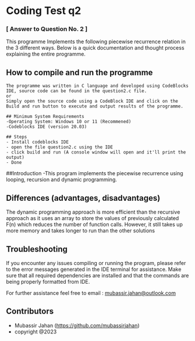 # Coding Test q2 

### [ Answer to Question No. 2 ]
This programme Implements the following piecewise recurrence relation in the 3 different ways.
Below is a quick documentation and thought process explaining the entire programme.

## How to compile and run the programme
    The programme was written in C language and developed using CodeBlocks IDE, source code can be found in the question2.c file.
    or
    Simply open the source code using a CodeBlock IDE and click on the Build and run button to execute and output results of the programme.

    ## Minimum System Requirements
    -Operating System: Windows 10 or 11 (Recommened)
    -Codeblocks IDE (version 20.03)

    ## Steps
    - Install codeblocks IDE
    - open the file question2.c using the IDE
    - click build and run (A console window will open and it'll print the output)
    - Done

##Introduction
    -This program implements the piecewise recurrence using looping, recursion and dynamic programming.


## Differences (advantages, disadvantages)
The dynamic programming approach is more efficient than the recursive approach as it uses an array to store the values of previously calculated F(n)
which reduces the number of function calls. However, it still takes up more memory and takes longer to run than the other solutions

## Troubleshooting

If you encounter any issues compiling or running the program, please refer to the error messages generated in the IDE terminal for assistance. Make sure that all required dependencies are installed and that the commands are being properly formatted from IDE.     

For further assistance feel free to email : mubassir.jahan@outlook.com

## Contributors

- Mubassir Jahan (https://github.com/mubassirjahan)
- copyright @2023


